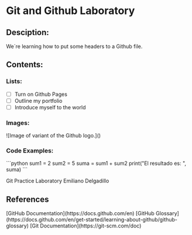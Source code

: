 # Git and Github Laboratory
<h2>Desciption:</h2>
We´re learning how to put some headers to a Github file.
<h2>Contents:</h2>
<h3>Lists:</h3>

- [ ] Turn on Github Pages
- [ ] Outline my portfolio
- [ ] Introduce myself to the world

<h3>Images:</h3>
![Image of variant of the Github logo.]()

<h3>Code Examples:</h3>
```python
sum1 = 2
sum2 = 5
suma = sum1 + sum2
print("El resultado es: ", suma)
```


Git Practice Laboratory
Emiliano Delgadillo 


  <h2> References</h2>
[GitHub Documentation](https://docs.github.com/en)
[GitHub Glossary](https://docs.github.com/en/get-started/learning-about-github/github-glossary)
[Git Documentation](https://git-scm.com/doc)

